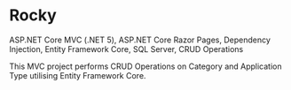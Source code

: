 # Rocky
ASP.NET Core MVC (.NET 5), ASP.NET Core Razor Pages, Dependency Injection, Entity Framework Core, SQL Server, CRUD Operations

This MVC project performs CRUD Operations on Category and Application Type utilising Entity Framework Core.
